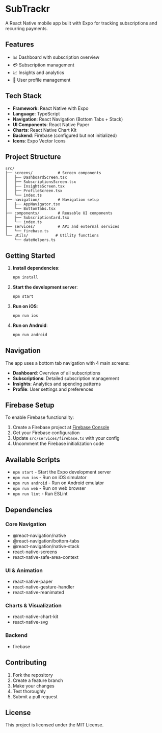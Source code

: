 # SubTrackr

A React Native mobile app built with Expo for tracking subscriptions and recurring payments.

## Features

- 📊 Dashboard with subscription overview
- 💳 Subscription management
- 📈 Insights and analytics
- 👤 User profile management

## Tech Stack

- **Framework**: React Native with Expo
- **Language**: TypeScript
- **Navigation**: React Navigation (Bottom Tabs + Stack)
- **UI Components**: React Native Paper
- **Charts**: React Native Chart Kit
- **Backend**: Firebase (configured but not initialized)
- **Icons**: Expo Vector Icons

## Project Structure

```
src/
├── screens/           # Screen components
│   ├── DashboardScreen.tsx
│   ├── SubscriptionsScreen.tsx
│   ├── InsightsScreen.tsx
│   ├── ProfileScreen.tsx
│   └── index.ts
├── navigation/        # Navigation setup
│   ├── AppNavigator.tsx
│   └── BottomTabs.tsx
├── components/        # Reusable UI components
│   ├── SubscriptionCard.tsx
│   └── index.ts
├── services/          # API and external services
│   └── firebase.ts
└── utils/            # Utility functions
    └── dateHelpers.ts
```

## Getting Started

1. **Install dependencies**:
   ```bash
   npm install
   ```

2. **Start the development server**:
   ```bash
   npm start
   ```

3. **Run on iOS**:
   ```bash
   npm run ios
   ```

4. **Run on Android**:
   ```bash
   npm run android
   ```

## Navigation

The app uses a bottom tab navigation with 4 main screens:
- **Dashboard**: Overview of all subscriptions
- **Subscriptions**: Detailed subscription management
- **Insights**: Analytics and spending patterns
- **Profile**: User settings and preferences

## Firebase Setup

To enable Firebase functionality:

1. Create a Firebase project at [Firebase Console](https://console.firebase.google.com/)
2. Get your Firebase configuration
3. Update `src/services/firebase.ts` with your config
4. Uncomment the Firebase initialization code

## Available Scripts

- `npm start` - Start the Expo development server
- `npm run ios` - Run on iOS simulator
- `npm run android` - Run on Android emulator
- `npm run web` - Run on web browser
- `npm run lint` - Run ESLint

## Dependencies

### Core Navigation
- @react-navigation/native
- @react-navigation/bottom-tabs
- @react-navigation/native-stack
- react-native-screens
- react-native-safe-area-context

### UI & Animation
- react-native-paper
- react-native-gesture-handler
- react-native-reanimated

### Charts & Visualization
- react-native-chart-kit
- react-native-svg

### Backend
- firebase

## Contributing

1. Fork the repository
2. Create a feature branch
3. Make your changes
4. Test thoroughly
5. Submit a pull request

## License

This project is licensed under the MIT License.
